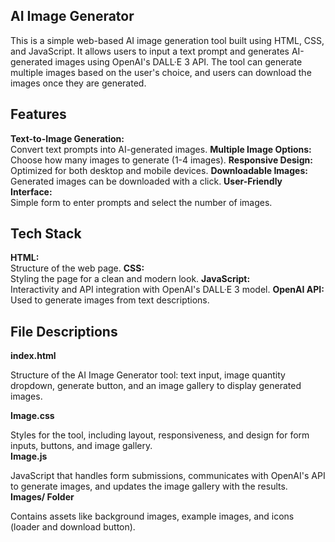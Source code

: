 <h2>AI Image Generator</h2>
This is a simple web-based AI image generation tool built using HTML, CSS, and JavaScript. It allows users to input a text prompt and generates AI-generated images using OpenAI's DALL·E 3 API. The tool can generate multiple images based on the user's choice, and users can download the images once they are generated.

<h2>Features</h2>
<b>Text-to-Image Generation:</b> <br> Convert text prompts into AI-generated images.
<b>Multiple Image Options:</b> <br> Choose how many images to generate (1-4 images).
<b> Responsive Design:</b> <br> Optimized for both desktop and mobile devices.
<b> Downloadable Images:</b> <br> Generated images can be downloaded with a click.
<b> User-Friendly Interface:</b> <br> Simple form to enter prompts and select the number of images.

<h2>Tech Stack</h2>
<b>HTML:</b> <br> Structure of the web page.
<b> CSS: </b> <br>Styling the page for a clean and modern look.
<b> JavaScript:</b> <br> Interactivity and API integration with OpenAI's DALL·E 3 model.
<b> OpenAI API: </b> <br>Used to generate images from text descriptions.

<h2>File Descriptions </h2>
<b>index.html </b> <br>

Structure of the AI Image Generator tool: text input, image quantity dropdown, generate button, and an image gallery to display generated images. <br>

<b> Image.css </b> <br>

Styles for the tool, including layout, responsiveness, and design for form inputs, buttons, and image gallery.<br>
<b> Image.js </b> <br>

JavaScript that handles form submissions, communicates with OpenAI's API to generate images, and updates the image gallery with the results.<br>
<b> Images/ Folder </b> <br>

Contains assets like background images, example images, and icons (loader and download button).
